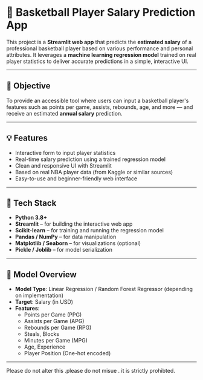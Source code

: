 # 🏀 Basketball Player Salary Prediction App

This project is a **Streamlit web app** that predicts the **estimated salary** of a professional basketball player based on various performance and personal attributes. It leverages a **machine learning regression model** trained on real player statistics to deliver accurate predictions in a simple, interactive UI.

---

## 📌 Objective

To provide an accessible tool where users can input a basketball player's features such as points per game, assists, rebounds, age, and more — and receive an estimated **annual salary** prediction.

---

## 💡 Features

- Interactive form to input player statistics
- Real-time salary prediction using a trained regression model
- Clean and responsive UI with Streamlit
- Based on real NBA player data (from Kaggle or similar sources)
- Easy-to-use and beginner-friendly web interface

---

## 🧠 Tech Stack

- **Python 3.8+**
- **Streamlit** – for building the interactive web app
- **Scikit-learn** – for training and running the regression model
- **Pandas / NumPy** – for data manipulation
- **Matplotlib / Seaborn** – for visualizations (optional)
- **Pickle / Joblib** – for model serialization

---

## 🧪 Model Overview

- **Model Type**: Linear Regression / Random Forest Regressor (depending on implementation)
- **Target**: Salary (in USD)
- **Features**: 
  - Points per Game (PPG)
  - Assists per Game (APG)
  - Rebounds per Game (RPG)
  - Steals, Blocks
  - Minutes per Game (MPG)
  - Age, Experience
  - Player Position (One-hot encoded)

---

Please do not alter this .please do not misue . it is strictly prohibted.
